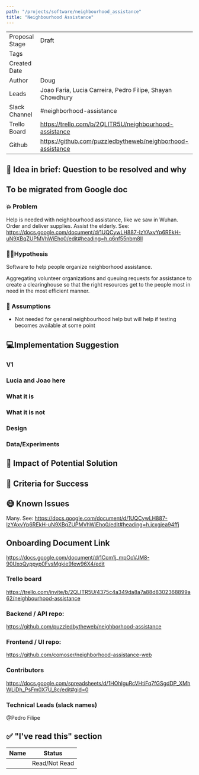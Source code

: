 ```yaml
---
path: "/projects/software/neighbourhood_assistance"
title: "Neighbourhood Assistance"
---
```


| | |
|-|-|
| Proposal Stage |  Draft    |
| Tags           |      |
| Created Date   |      |
| Author         | Doug |
| Leads          | Joao Faria, Lucia Carreira, Pedro Filipe, Shayan Chowdhury |
| Slack Channel  | #neighborhood-assistance |
| Trello Board   | https://trello.com/b/2QLITR5U/neighbourhood-assistance |
| Github         | https://github.com/puzzledbytheweb/neighborhood-assistance|

## 📃 Idea in brief: Question to be resolved and why

## To be migrated from Google doc

### 💥 Problem

Help is needed with neighbourhood assistance, like we saw in Wuhan. Order and deliver supplies. Assist the elderly.
See: https://docs.google.com/document/d/1UQCywLH887-IzYAxvYp6REkH-uN9XBqZUPMVhWiEho0/edit#heading=h.q6nf55nbm8ll

### 👨‍🔬Hypothesis

Software to help people organize neighborhood assistance.

Aggregating volunteer organizations and queuing requests for assistance to create a clearinghouse so that the right resources get to the people most in need in the most efficient manner.

### 🤔 Assumptions

* Not needed for general neighbourhood help but will help if testing becomes available at some point

## 💻Implementation Suggestion

### V1

### Lucia and Joao here

### What it is

### What it is not

### Design

### Data/Experiments

## 💪 Impact of Potential Solution

## 🙌 Criteria for Success

## 😅 Known Issues

Many.  See: https://docs.google.com/document/d/1UQCywLH887-IzYAxvYp6REkH-uN9XBqZUPMVhWiEho0/edit#heading=h.jcxgjea94ffj

## Onboarding Document Link
https://docs.google.com/document/d/1Ccm1j_mpOoVJM8-90UxoQyppyp0FvsMgkie9few96X4/edit

### Trello board
https://trello.com/invite/b/2QLITR5U/4375c4a349da8a7a88d8302368899a62/neighbourhood-assistance

### Backend / API repo: 
https://github.com/puzzledbytheweb/neighborhood-assistance

### Frontend / UI repo: 
https://github.com/comoser/neighborhood-assistance-web

### Contributors
https://docs.google.com/spreadsheets/d/1HOhIguRcVHtiFq7fGSgdDP_XMhWLiDh_PsFm0X7U_8c/edit#gid=0

### Technical Leads (slack names)
@Pedro Filipe


## ✅ "I've read this" section

| Name | Status |
|-|-|
|  |  Read/Not Read    |
